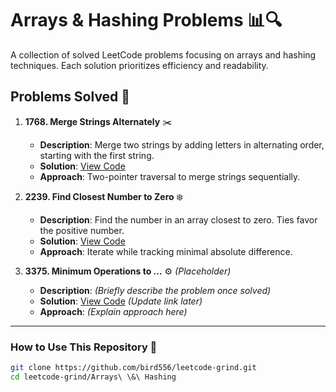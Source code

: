 # Arrays & Hashing Problems 📊🔍

A collection of solved LeetCode problems focusing on arrays and hashing techniques. Each solution prioritizes efficiency and readability.

## Problems Solved 🚀

1. **1768. Merge Strings Alternately** ✂️  
   - **Description**: Merge two strings by adding letters in alternating order, starting with the first string.  
   - **Solution**: [View Code](https://github.com/bird556/leetcode-grind/blob/main/Arrays%20%26%20Hashing/1768.%20Merge%20Strings%20Alternately.py)  
   - **Approach**: Two-pointer traversal to merge strings sequentially.

2. **2239. Find Closest Number to Zero** ❄️  
   - **Description**: Find the number in an array closest to zero. Ties favor the positive number.  
   - **Solution**: [View Code](https://github.com/bird556/leetcode-grind/blob/main/Arrays%20%26%20Hashing/2239.%20Find%20Closest%20Number%20to%20Zero.py)  
   - **Approach**: Iterate while tracking minimal absolute difference.

3. **3375. Minimum Operations to ...** ⚙️ *(Placeholder)*  
   - **Description**: *(Briefly describe the problem once solved)*  
   - **Solution**: [View Code](./3375_minimum_operations.py) *(Update link later)*  
   - **Approach**: *(Explain approach here)*  

---

### How to Use This Repository 📂  
```bash
git clone https://github.com/bird556/leetcode-grind.git
cd leetcode-grind/Arrays\ \&\ Hashing
